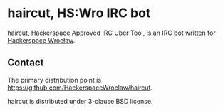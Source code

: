 haircut, HS:Wro IRC bot
================

haircut, Hackerspace Approved IRC Uber Tool, is an IRC bot written for
[Hackerspace Wrocław](https://www.hswro.org/).

Contact
-------

The primary distribution point is
<https://github.com/HackerspaceWroclaw/haircut>.

haircut is distributed under 3-clause BSD license.
